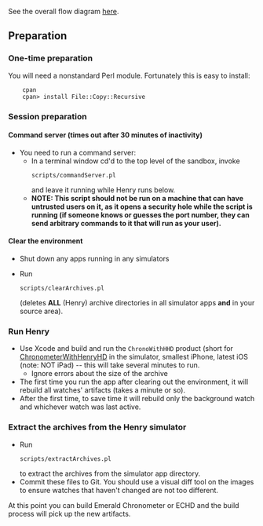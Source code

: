 See the overall flow diagram [here](https://github.com/EmeraldSequoia/Chronometer/blob/main/README.md).

## Preparation

### One-time preparation

You will need a nonstandard Perl module.  Fortunately this is easy to install:

```
    cpan
    cpan> install File::Copy::Recursive
```

### Session preparation

#### Command server (times out after 30 minutes of inactivity)

* You need to run a command server:
    * In a terminal window cd'd to the top level of the sandbox, invoke
      ```
      scripts/commandServer.pl
      ```
      and leave it running while Henry runs below.
    * **NOTE: This script should not be run on a machine that can have untrusted users on it, as it opens a security hole while the script
      is running (if someone knows or guesses the port number, they can send arbitrary commands to it that will run as your user).**

#### Clear the environment

* Shut down any apps running in any simulators

* Run
  ```
  scripts/clearArchives.pl
  ```
  (deletes **ALL** (Henry) archive directories in all simulator apps **and** in your source area).

### Run Henry

* Use Xcode and build and run the `ChronoWithHHD` product (short for
  [ChronometerWithHenryHD](https://github.com/EmeraldSequoia/docs/blob/main/Glossary.md#chronometerwithhenryhd)
  in the simulator, smallest iPhone, latest iOS  (note: NOT iPad) -- this will take several minutes to run.
  * Ignore errors about the size of the archive
* The first time you run the app after clearing out the environment, it will rebuild all watches' artifacts (takes a minute or so).
* After the first time, to save time it will rebuild only the background watch and whichever watch was last active.

### Extract the archives from the Henry simulator

* Run
  ```
  scripts/extractArchives.pl
  ```
  to extract the archives from the simulator app directory.
* Commit these files to Git. You should use a visual diff tool on the images to ensure watches that haven't changed are not too different.

At this point you can build Emerald Chronometer or ECHD and the build process will pick up the new artifacts.
